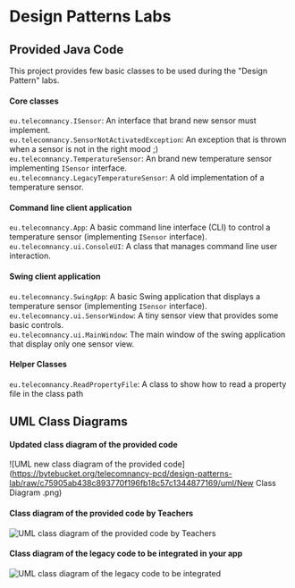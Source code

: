 Design Patterns Labs
=========

## Provided Java Code

This project provides few basic classes to be used during the "Design Pattern" labs.  


#### Core classes

`eu.telecomnancy.ISensor`: An interface that brand new sensor must implement.  
`eu.telecomnancy.SensorNotActivatedException`: An exception that is thrown when a sensor is not in the right mood ;)  
`eu.telecomnancy.TemperatureSensor`: An brand new temperature sensor implementing `ISensor` interface.  
`eu.telecomnancy.LegacyTemperatureSensor`: A old implementation of a temperature sensor.  

#### Command line client application

`eu.telecomnancy.App`: A basic command line interface (CLI) to control a temperature sensor (implementing `ISensor` interface).  
`eu.telecomnancy.ui.ConsoleUI`: A class that manages command line user interaction.  

#### Swing client application

`eu.telecomnancy.SwingApp`: A basic Swing application that displays a temperature sensor (implementing `ISensor` interface).  
`eu.telecomnancy.ui.SensorWindow`: A tiny sensor view that provides some basic controls.  
`eu.telecomnancy.ui.MainWindow`: The main window of the swing application that display only one sensor view.  

#### Helper Classes

`eu.telecomnancy.ReadPropertyFile`: A class to show how to read a property file in the class path

## UML Class Diagrams

#### Updated class diagram of the provided code

![UML new class diagram of the provided code](https://bytebucket.org/telecomnancy-pcd/design-patterns-lab/raw/c75905ab438c893770f196fb18c57c1344877169/uml/New Class Diagram .png)

#### Class diagram of the provided code by Teachers

![UML class diagram of the provided code by Teachers](https://bytebucket.org/telecomnancy-pcd/design-patterns-lab/raw/c75905ab438c893770f196fb18c57c1344877169/uml/class-diagram.png)

#### Class diagram of the legacy code to be integrated in your app

![UML class diagram of the legacy code to be integrated](https://bytebucket.org/telecomnancy-pcd/design-patterns-lab/raw/c75905ab438c893770f196fb18c57c1344877169/uml/legacy-class-diagram.png)

